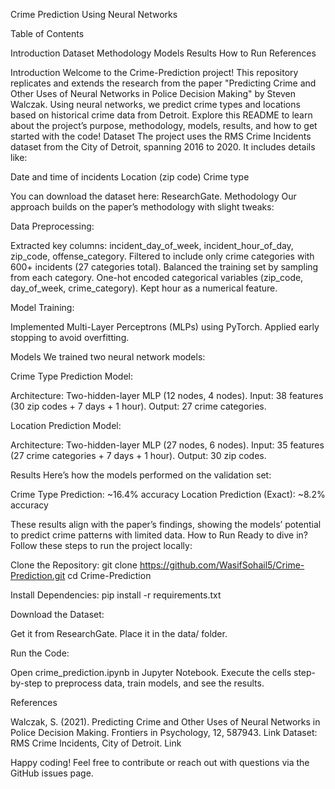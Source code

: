 Crime Prediction Using Neural Networks


Table of Contents

Introduction
Dataset
Methodology
Models
Results
How to Run
References

Introduction
Welcome to the Crime-Prediction project! This repository replicates and extends the research from the paper "Predicting Crime and Other Uses of Neural Networks in Police Decision Making" by Steven Walczak. Using neural networks, we predict crime types and locations based on historical crime data from Detroit. Explore this README to learn about the project’s purpose, methodology, models, results, and how to get started with the code!
Dataset
The project uses the RMS Crime Incidents dataset from the City of Detroit, spanning 2016 to 2020. It includes details like:

Date and time of incidents
Location (zip code)
Crime type

You can download the dataset here: ResearchGate.
Methodology
Our approach builds on the paper’s methodology with slight tweaks:

Data Preprocessing:

Extracted key columns: incident_day_of_week, incident_hour_of_day, zip_code, offense_category.
Filtered to include only crime categories with 600+ incidents (27 categories total).
Balanced the training set by sampling from each category.
One-hot encoded categorical variables (zip_code, day_of_week, crime_category).
Kept hour as a numerical feature.


Model Training:

Implemented Multi-Layer Perceptrons (MLPs) using PyTorch.
Applied early stopping to avoid overfitting.



Models
We trained two neural network models:

Crime Type Prediction Model:

Architecture: Two-hidden-layer MLP (12 nodes, 4 nodes).
Input: 38 features (30 zip codes + 7 days + 1 hour).
Output: 27 crime categories.


Location Prediction Model:

Architecture: Two-hidden-layer MLP (27 nodes, 6 nodes).
Input: 35 features (27 crime categories + 7 days + 1 hour).
Output: 30 zip codes.



Results
Here’s how the models performed on the validation set:

Crime Type Prediction: ~16.4% accuracy
Location Prediction (Exact): ~8.2% accuracy

These results align with the paper’s findings, showing the models’ potential to predict crime patterns with limited data.
How to Run
Ready to dive in? Follow these steps to run the project locally:

Clone the Repository:
git clone https://github.com/WasifSohail5/Crime-Prediction.git
cd Crime-Prediction


Install Dependencies:
pip install -r requirements.txt


Download the Dataset:

Get it from ResearchGate.
Place it in the data/ folder.


Run the Code:

Open crime_prediction.ipynb in Jupyter Notebook.
Execute the cells step-by-step to preprocess data, train models, and see the results.



References

Walczak, S. (2021). Predicting Crime and Other Uses of Neural Networks in Police Decision Making. Frontiers in Psychology, 12, 587943. Link
Dataset: RMS Crime Incidents, City of Detroit. Link


Happy coding! Feel free to contribute or reach out with questions via the GitHub issues page.
